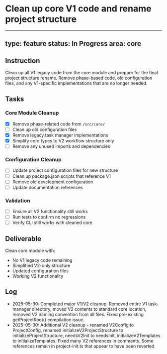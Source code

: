 # Clean up core V1 code and rename project structure

---
type: feature
status: In Progress
area: core
---


## Instruction
Clean up all V1 legacy code from the core module and prepare for the final project structure rename. Remove phase-based code, old configuration files, and any V1-specific implementations that are no longer needed.

## Tasks
### Core Module Cleanup
- [x] Remove phase-related code from `/src/core/`
- [ ] Clean up old configuration files
- [x] Remove legacy task manager implementations
- [x] Simplify core types to V2 workflow structure only
- [ ] Remove any unused imports and dependencies

### Configuration Cleanup  
- [ ] Update project configuration files for new structure
- [ ] Clean up package.json scripts that reference V1
- [ ] Remove old development configuration
- [ ] Update documentation references

### Validation
- [ ] Ensure all V2 functionality still works
- [ ] Run tests to confirm no regressions
- [ ] Verify CLI still works with cleaned core

## Deliverable
Clean core module with:
- No V1 legacy code remaining
- Simplified V2-only structure
- Updated configuration files
- Working V2 functionality

## Log
- 2025-05-30: Completed major V1/V2 cleanup. Removed entire V1 task-manager directory, moved V2 contents to standard core location, removed V2 naming convention from all files. Fixed pre-existing getProjectRoot() compilation issue.
- 2025-05-30: Additional V2 cleanup - renamed V2Config to ProjectConfig, renamed initializeV2ProjectStructure to initializeProjectStructure, needsV2Init to needsInit, initializeV2Templates to initializeTemplates. Fixed many V2 references in comments. Some references remain in project-init.ts that appear to have been reverted.
